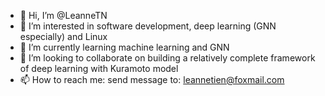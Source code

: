 - 👋 Hi, I’m @LeanneTN
- 👀 I’m interested in software development, deep learning (GNN especially) and Linux
- 🌱 I’m currently learning machine learning and GNN
- 💞️ I’m looking to collaborate on building a relatively complete framework of deep learning with Kuramoto model
- 📫 How to reach me: send message to: leannetien@foxmail.com

<!---
LeanneTN/LeanneTN is a ✨ special ✨ repository because its `README.md` (this file) appears on your GitHub profile.
You can click the Preview link to take a look at your changes.
--->
